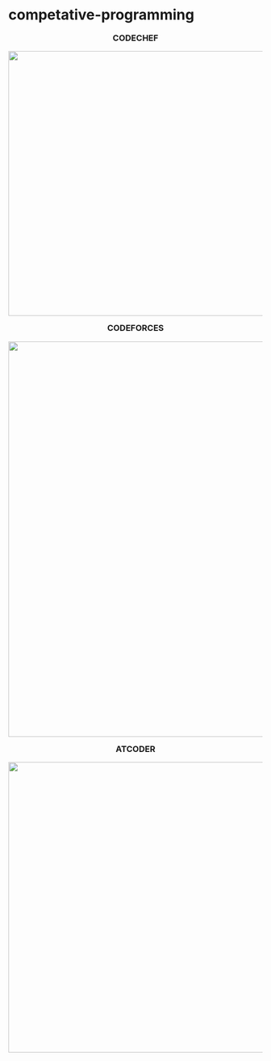 # competative-programming
 
 <h3 align="center" style="margin-top: 0px;"><strong>CODECHEF</strong></h3>
  
<p align="center">
<img width="525" src="https://user-images.githubusercontent.com/59575502/156880290-dad42fab-82e3-4ed5-92a3-cf950bb3fd9a.png">
</p>
 
  <h3 align="center" style="margin-top: 0px;"><strong>CODEFORCES</strong></h3>

<p align="center">
<img width="784" src="https://user-images.githubusercontent.com/59575502/156880231-3d71c65d-8e44-4199-94ad-7ca67f5b77b9.png">
</p>
 
  <h3 align="center" style="margin-top: 0px;"><strong>ATCODER</strong></h3>

<p align="center">
<img width="576" src="https://user-images.githubusercontent.com/59575502/156880323-630a2cea-936e-434e-9629-d5b24f71b9e4.png">
</p>
